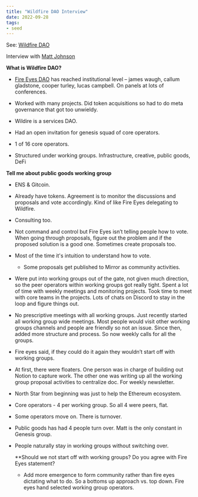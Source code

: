 ```yaml
---
title: "Wildfire DAO Interview"
date: 2022-09-28
tags:
- seed
---
```


See: [Wildfire DAO](/notes/Wildfire%20DAO.md)

Interview with [Matt Johnson](https://twitter.com/OmnistratMatt)

**What is Wildfire DAO?**

- [Fire Eyes DAO](/notes/Fire%20Eyes%20DAO.md) has reached institutional level – james waugh, callum gladstone, cooper turley, lucas campbell. On panels at lots of conferences. 

- Worked with many projects. Did token acquisitions so had to do meta governance that got too unwieldy. 

- Wildire is a services DAO. 

- Had an open invitation for genesis squad of core operators. 

- 1 of 16 core operators. 

- Structured under working groups. Infrastructure, creative, public goods, DeFi

**Tell me about public goods working group**

- ENS & Gitcoin. 

- Already have tokens. Agreement is to monitor the discussions and proposals and vote accordingly. Kind of like Fire Eyes delegating to Wildfire. 

- Consulting too. 

- Not command and control but Fire Eyes isn’t telling people how to vote. When going through proposals, figure out the problem and if the proposed solution is a good one. Sometimes create proposals too. 

- Most of the time it's intuition to understand how to vote. 

  - Some proposals get published to Mirror as community activities. 

- Were put into working groups out of the gate, not given much direction, so the peer operators within working groups got really tight. Spent a lot of time with weekly meetings and monitoring projects. Took time to meet with core teams in the projects. Lots of chats on Discord to stay in the loop and figure things out.  

- No prescriptive meetings with all working groups. Just recently started all working group wide meetings. Most people would visit other working groups channels and people are friendly so not an issue. Since then, added more structure and process. So now weekly calls for all the groups. 

- Fire eyes said, if they could do it again they wouldn’t start off with working groups. 

- At first, there were floaters. One person was in charge of building out Notion to capture work. The other one was writing up all the working group proposal activities to centralize doc. For weekly newsletter. 

- North Star from beginning was just to help the Ethereum ecosystem. 

- Core operators - 4 per working group. So all 4 were peers, flat. 

- Some operators move on. There is turnover. 

- Public goods has had 4 people turn over. Matt is the only constant in Genesis group. 

- People naturally stay in working groups without switching over. 

  **Should we not start off with working groups? Do you agree with Fire Eyes statement?

	- Add more emergence to form community rather than fire eyes dictating what to do. So a bottoms up approach vs. top down. Fire eyes hand selected working group operators.



